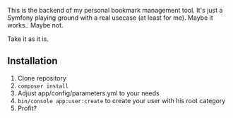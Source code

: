 This is the backend of my personal bookmark management tool.
It's just a Symfony playing ground with a real usecase (at least for me).
Maybe it works.. Maybe not.

Take it as it is.


## Installation
1. Clone repository
2. `composer install`
3. Adjust app/config/parameters.yml to your needs
4. `bin/console app:user:create` to create your user with his root category
5. Profit?
